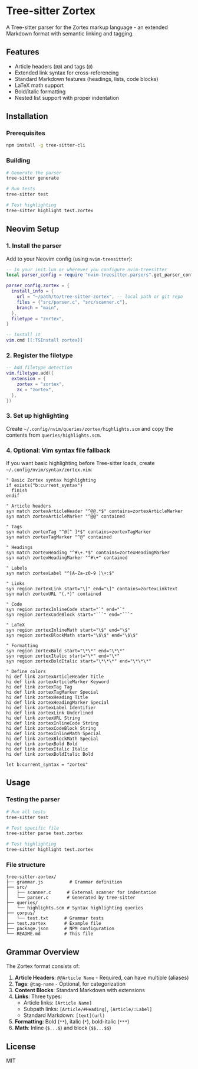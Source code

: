 # Tree-sitter Zortex

A Tree-sitter parser for the Zortex markup language - an extended Markdown format with semantic linking and tagging.

## Features

- Article headers (`@@`) and tags (`@`)
- Extended link syntax for cross-referencing
- Standard Markdown features (headings, lists, code blocks)
- LaTeX math support
- Bold/italic formatting
- Nested list support with proper indentation

## Installation

### Prerequisites

```bash
npm install -g tree-sitter-cli
```

### Building

```bash
# Generate the parser
tree-sitter generate

# Run tests
tree-sitter test

# Test highlighting
tree-sitter highlight test.zortex
```

## Neovim Setup

### 1. Install the parser

Add to your Neovim config (using `nvim-treesitter`):

```lua
-- In your init.lua or wherever you configure nvim-treesitter
local parser_config = require "nvim-treesitter.parsers".get_parser_configs()

parser_config.zortex = {
  install_info = {
    url = "~/path/to/tree-sitter-zortex", -- local path or git repo
    files = {"src/parser.c", "src/scanner.c"},
    branch = "main",
  },
  filetype = "zortex",
}

-- Install it
vim.cmd [[:TSInstall zortex]]
```

### 2. Register the filetype

```lua
-- Add filetype detection
vim.filetype.add({
  extension = {
    zortex = "zortex",
    zx = "zortex",
  },
})
```

### 3. Set up highlighting

Create `~/.config/nvim/queries/zortex/highlights.scm` and copy the contents from `queries/highlights.scm`.

### 4. Optional: Vim syntax file fallback

If you want basic highlighting before Tree-sitter loads, create `~/.config/nvim/syntax/zortex.vim`:

````vim
" Basic Zortex syntax highlighting
if exists("b:current_syntax")
  finish
endif

" Article headers
syn match zortexArticleHeader "^@@.*$" contains=zortexArticleMarker
syn match zortexArticleMarker "^@@" contained

" Tags
syn match zortexTag "^@[^ ]*$" contains=zortexTagMarker
syn match zortexTagMarker "^@" contained

" Headings
syn match zortexHeading "^#\+.*$" contains=zortexHeadingMarker
syn match zortexHeadingMarker "^#\+" contained

" Labels
syn match zortexLabel "^[A-Za-z0-9 ]\+:$"

" Links
syn region zortexLink start="\[" end="\]" contains=zortexLinkText
syn match zortexURL "(.*)" contained

" Code
syn region zortexInlineCode start="`" end="`"
syn region zortexCodeBlock start="```" end="```"

" LaTeX
syn region zortexInlineMath start="\$" end="\$"
syn region zortexBlockMath start="\$\$" end="\$\$"

" Formatting
syn region zortexBold start="\*\*" end="\*\*"
syn region zortexItalic start="\*" end="\*"
syn region zortexBoldItalic start="\*\*\*" end="\*\*\*"

" Define colors
hi def link zortexArticleHeader Title
hi def link zortexArticleMarker Keyword
hi def link zortexTag Tag
hi def link zortexTagMarker Special
hi def link zortexHeading Title
hi def link zortexHeadingMarker Special
hi def link zortexLabel Identifier
hi def link zortexLink Underlined
hi def link zortexURL String
hi def link zortexInlineCode String
hi def link zortexCodeBlock String
hi def link zortexInlineMath Special
hi def link zortexBlockMath Special
hi def link zortexBold Bold
hi def link zortexItalic Italic
hi def link zortexBoldItalic Bold

let b:current_syntax = "zortex"
````

## Usage

### Testing the parser

```bash
# Run all tests
tree-sitter test

# Test specific file
tree-sitter parse test.zortex

# Test highlighting
tree-sitter highlight test.zortex
```

### File structure

```
tree-sitter-zortex/
├── grammar.js          # Grammar definition
├── src/
│   ├── scanner.c      # External scanner for indentation
│   └── parser.c       # Generated by tree-sitter
├── queries/
│   └── highlights.scm # Syntax highlighting queries
├── corpus/
│   └── test.txt      # Grammar tests
├── test.zortex       # Example file
├── package.json      # NPM configuration
└── README.md         # This file
```

## Grammar Overview

The Zortex format consists of:

1. **Article Headers**: `@@Article Name` - Required, can have multiple (aliases)
2. **Tags**: `@tag-name` - Optional, for categorization
3. **Content Blocks**: Standard Markdown with extensions
4. **Links**: Three types:
   - Article links: `[Article Name]`
   - Subpath links: `[Article/#Heading]`, `[Article/:Label]`
   - Standard Markdown: `[text](url)`
5. **Formatting**: Bold (`**`), italic (`*`), bold-italic (`***`)
6. **Math**: Inline (`$...$`) and block (`$$...$$`)

## License

MIT
